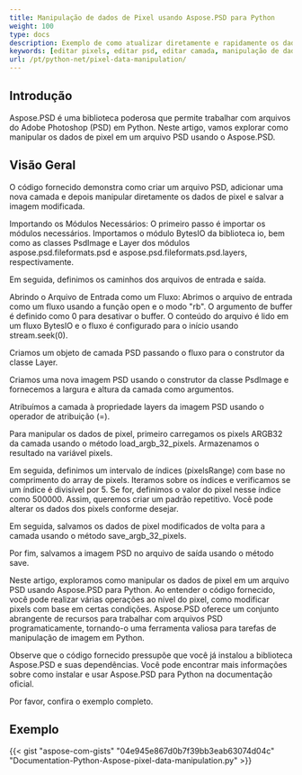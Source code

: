 ```yaml
---
title: Manipulação de dados de Pixel usando Aspose.PSD para Python
weight: 100
type: docs
description: Exemplo de como atualizar diretamente e rapidamente os dados brutos de pixel usando a API do Python PSD
keywords: [editar pixels, editar psd, editar camada, manipulação de dados brutos, editar dados psd, api psd, python, exemplo de código]
url: /pt/python-net/pixel-data-manipulation/
---
```


## **Introdução**
Aspose.PSD é uma biblioteca poderosa que permite trabalhar com arquivos do Adobe Photoshop (PSD) em Python. Neste artigo, vamos explorar como manipular os dados de pixel em um arquivo PSD usando o Aspose.PSD.

## **Visão Geral**
O código fornecido demonstra como criar um arquivo PSD, adicionar uma nova camada e depois manipular diretamente os dados de pixel e salvar a imagem modificada.

Importando os Módulos Necessários: O primeiro passo é importar os módulos necessários. Importamos o módulo BytesIO da biblioteca io, bem como as classes PsdImage e Layer dos módulos aspose.psd.fileformats.psd e aspose.psd.fileformats.psd.layers, respectivamente.

Em seguida, definimos os caminhos dos arquivos de entrada e saída.

Abrindo o Arquivo de Entrada como um Fluxo: Abrimos o arquivo de entrada como um fluxo usando a função open e o modo "rb". O argumento de buffer é definido como 0 para desativar o buffer. O conteúdo do arquivo é lido em um fluxo BytesIO e o fluxo é configurado para o início usando stream.seek(0).

Criamos um objeto de camada PSD passando o fluxo para o construtor da classe Layer.

Criamos uma nova imagem PSD usando o construtor da classe PsdImage e fornecemos a largura e altura da camada como argumentos.

Atribuímos a camada à propriedade layers da imagem PSD usando o operador de atribuição (=).

Para manipular os dados de pixel, primeiro carregamos os pixels ARGB32 da camada usando o método load_argb_32_pixels. Armazenamos o resultado na variável pixels.

Em seguida, definimos um intervalo de índices (pixelsRange) com base no comprimento do array de pixels. Iteramos sobre os índices e verificamos se um índice é divisível por 5. Se for, definimos o valor do pixel nesse índice como 500000. Assim, queremos criar um padrão repetitivo. Você pode alterar os dados dos pixels conforme desejar.

Em seguida, salvamos os dados de pixel modificados de volta para a camada usando o método save_argb_32_pixels.

Por fim, salvamos a imagem PSD no arquivo de saída usando o método save.

Neste artigo, exploramos como manipular os dados de pixel em um arquivo PSD usando Aspose.PSD para Python. Ao entender o código fornecido, você pode realizar várias operações ao nível do pixel, como modificar pixels com base em certas condições. Aspose.PSD oferece um conjunto abrangente de recursos para trabalhar com arquivos PSD programaticamente, tornando-o uma ferramenta valiosa para tarefas de manipulação de imagem em Python.

Observe que o código fornecido pressupõe que você já instalou a biblioteca Aspose.PSD e suas dependências. Você pode encontrar mais informações sobre como instalar e usar Aspose.PSD para Python na documentação oficial.

Por favor, confira o exemplo completo.

## **Exemplo**
{{< gist "aspose-com-gists" "04e945e867d0b7f39bb3eab63074d04c" "Documentation-Python-Aspose-pixel-data-manipulation.py" >}}
